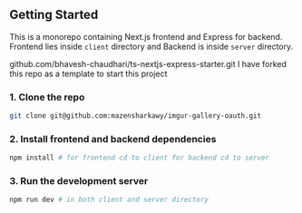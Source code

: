 ## Getting Started

This is a monorepo containing Next.js frontend and Express for backend. Frontend lies inside `client` directory and Backend is inside `server` directory.

github.com/bhavesh-chaudhari/ts-nextjs-express-starter.git
I have forked this repo as a template to start this project

### 1. Clone the repo

```sh
git clone git@github.com:mazensharkawy/imgur-gallery-oauth.git
```

### 2. Install frontend and backend dependencies

```sh
npm install # for frontend cd to client for backend cd to server
```

### 3. Run the development server

```sh
npm run dev # in both client and server directory
```